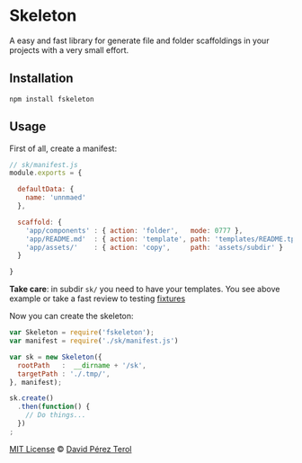# Skeleton

 A easy and fast library for generate file and folder scaffoldings in your
 projects with a very small effort.

## Installation

```
npm install fskeleton
```

## Usage

First of all, create a manifest:
```javascript
// sk/manifest.js
module.exports = {

  defaultData: {
    name: 'unnmaed'
  },

  scaffold: {
    'app/components' : { action: 'folder',   mode: 0777 },
    'app/README.md'  : { action: 'template', path: 'templates/README.tpl', data: { name: 'Testing' } },
    'app/assets/'    : { action: 'copy',     path: 'assets/subdir' }
  }

}
```
**Take care**: in subdir ```sk/``` you need to have your templates. You see above
example or take a fast review to testing [fixtures](https://github.com/terox/skeleton/tree/master/test/fixtures)

Now you can create the skeleton:
```javascript
var Skeleton = require('fskeleton');
var manifest = require('./sk/manifest.js')

var sk = new Skeleton({
  rootPath   :  __dirname + '/sk',
  targetPath : './.tmp/',
}, manifest);

sk.create()
  .then(function() {
    // Do things...
  })
;  
```

[MIT License](https://github.com/terox/skeleton/blob/master/LICENSE)
© [David Pérez Terol](http://www.github.com/terox)
